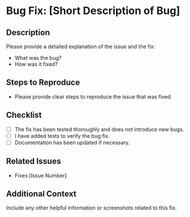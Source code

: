 # Bug Fix: [Short Description of Bug]

## Description

Please provide a detailed explanation of the issue and the fix:

- What was the bug?
- How was it fixed?

## Steps to Reproduce

- Please provide clear steps to reproduce the issue that was fixed.

## Checklist

- [ ] The fix has been tested thoroughly and does not introduce new bugs.
- [ ] I have added tests to verify the bug fix.
- [ ] Documentation has been updated if necessary.

## Related Issues

- Fixes [Issue Number]

## Additional Context

Include any other helpful information or screenshots related to this fix.
